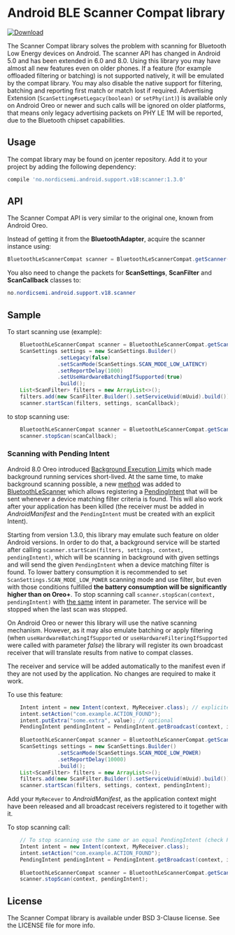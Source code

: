 # Android BLE Scanner Compat library

[ ![Download](https://api.bintray.com/packages/nordic/android/no.nordicsemi.android.support.v18%3Ascanner/images/download.svg) ](https://bintray.com/nordic/android/no.nordicsemi.android.support.v18%3Ascanner/_latestVersion)

The Scanner Compat library solves the problem with scanning for Bluetooth Low Energy devices on Android. 
The scanner API has changed in Android 5.0 and has been extended in 6.0 and 8.0. 
Using this library you may have almost all new features even on older phones. If a feature 
(for example offloaded filtering or batching) is not supported natively, it will be emulated by 
the compat library. You may also disable the native support for filtering, batching and reporting 
first match or match lost if required. Advertising Extension (`ScanSetting#setLegacy(boolean)` 
or `setPhy(int)`) is available only on Android Oreo or newer and such calls will be ignored on 
older platforms, that means only legacy advertising packets on PHY LE 1M will be reported, 
due to the Bluetooth chipset capabilities.

## Usage

The compat library may be found on jcenter repository. Add it to your project by adding the 
following dependency:

```Groovy
compile 'no.nordicsemi.android.support.v18:scanner:1.3.0'
```

## API

The Scanner Compat API is very similar to the original one, known from Android Oreo.

Instead of getting it from the **BluetoothAdapter**, acquire the scanner instance using:

```java
BluetoothLeScannerCompat scanner = BluetoothLeScannerCompat.getScanner();
```

You also need to change the packets for **ScanSettings**, **ScanFilter** and **ScanCallback** 
classes to:

```java
no.nordicsemi.android.support.v18.scanner
```

## Sample

To start scanning use (example):

```java
	BluetoothLeScannerCompat scanner = BluetoothLeScannerCompat.getScanner();
	ScanSettings settings = new ScanSettings.Builder()
				.setLegacy(false)
				.setScanMode(ScanSettings.SCAN_MODE_LOW_LATENCY)
				.setReportDelay(1000)
				.setUseHardwareBatchingIfSupported(true)
				.build();
	List<ScanFilter> filters = new ArrayList<>();
	filters.add(new ScanFilter.Builder().setServiceUuid(mUuid).build());
	scanner.startScan(filters, settings, scanCallback);
```

to stop scanning use:

```java
	BluetoothLeScannerCompat scanner = BluetoothLeScannerCompat.getScanner();
	scanner.stopScan(scanCallback);
```

### Scanning with Pending Intent

Android 8.0 Oreo introduced [Background Execution Limits](https://developer.android.com/about/versions/oreo/background)
which made background running services short-lived. At the same time, to make background scanning possible, a new 
[method](https://developer.android.com/reference/android/bluetooth/le/BluetoothLeScanner.html#startScan(java.util.List%3Candroid.bluetooth.le.ScanFilter%3E,%20android.bluetooth.le.ScanSettings,%20android.app.PendingIntent))
was added to [BluetoothLeScanner](https://developer.android.com/reference/android/bluetooth/le/BluetoothLeScanner.html)
which allows registering a [PendingIntent](https://developer.android.com/reference/android/app/PendingIntent)
that will be sent whenever a device matching filter criteria is found. This will also work after 
your application has been killed (the receiver must be added in *AndroidManifest* and the 
`PendingIntent` must be created with an explicit Intent).

Starting from version 1.3.0, this library may emulate such feature on older Android versions.
In order to do that, a background service will be started after calling 
`scanner.startScan(filters, settings, context, pendingIntent)`, which will be scanning in 
background with given settings and will send the given `PendingIntent` when a device 
matching filter is found. To lower battery consumption it is recommended to set 
`ScanSettings.SCAN_MODE_LOW_POWER` scanning mode and use filter, but even with those conditions fulfilled
**the battery consumption will be significantly higher than on Oreo+**. To stop scanning call 
`scanner.stopScan(context, pendingIntent)` with 
[the same](https://developer.android.com/reference/android/app/PendingIntent) intent in parameter. 
The service will be stopped when the last scan was stopped.

On Android Oreo or newer this library will use the native scanning mechanism. However, as it may also 
emulate batching or apply filtering (when `useHardwareBatchingIfSupported` or `useHardwareFilteringIfSupported` 
were called with parameter *false*) the library will register its own broadcast 
receiver that will translate results from native to compat classes. 

The receiver and service will be added automatically to the manifest even if they are not used by 
the application. No changes are required to make it work.

To use this feature:

```java
    Intent intent = new Intent(context, MyReceiver.class); // explicite intent 
	intent.setAction("com.example.ACTION_FOUND");
	intent.putExtra("some.extra", value); // optional
	PendingIntent pendingIntent = PendingIntent.getBroadcast(context, id, intent, PendingIntent.FLAG_UPDATE_CURRENT);
	
	BluetoothLeScannerCompat scanner = BluetoothLeScannerCompat.getScanner();
	ScanSettings settings = new ScanSettings.Builder()
				.setScanMode(ScanSettings.SCAN_MODE_LOW_POWER)
				.setReportDelay(10000)
				.build();
	List<ScanFilter> filters = new ArrayList<>();
	filters.add(new ScanFilter.Builder().setServiceUuid(mUuid).build());
	scanner.startScan(filters, settings, context, pendingIntent);
```

Add your `MyRecever` to *AndroidManifest*, as the application context might have been released 
and all broadcast receivers registered to it together with it.

To stop scanning call:

```java
	// To stop scanning use the same or an equal PendingIntent (check PendingIntent documentation)
    Intent intent = new Intent(context, MyReceiver.class);
	intent.setAction("com.example.ACTION_FOUND");
	PendingIntent pendingIntent = PendingIntent.getBroadcast(context, id, intent, PendingIntent.FLAG_CANCEL_CURRENT);
	
	BluetoothLeScannerCompat scanner = BluetoothLeScannerCompat.getScanner();
	scanner.stopScan(context, pendingIntent);
```


## License

The Scanner Compat library is available under BSD 3-Clause license. See the LICENSE file for more info.